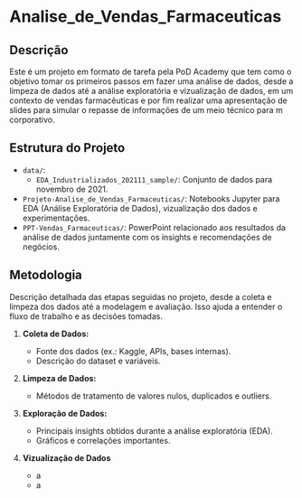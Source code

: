 # Analise_de_Vendas_Farmaceuticas

## Descrição

Este é um projeto em formato de tarefa pela PoD Academy que tem como o objetivo tomar os primeiros passos em fazer uma análise de dados, desde a limpeza de dados até a análise exploratória e vizualização de dados, em um contexto de vendas farmacêuticas e por fim realizar uma apresentação de slides para simular o repasse de informações de um meio técnico para m corporativo. 

## Estrutura do Projeto

- `data/`: 
  - `EDA_Industrializados_202111_sample/`: Conjunto de dados para novembro de 2021.
- `Projeto-Analise_de_Vendas_Farmaceuticas/`: Notebooks Jupyter para EDA (Análise Exploratória de Dados), vizualização dos dados e experimentações.
- `PPT-Vendas_Farmaceuticas/`: PowerPoint relacionado aos resultados da análise de dados juntamente com os insights e recomendações de negócios.
  
## Metodologia

Descrição detalhada das etapas seguidas no projeto, desde a coleta e limpeza dos dados até a modelagem e avaliação. Isso ajuda a entender o fluxo de trabalho e as decisões tomadas.

1. **Coleta de Dados:**
   - Fonte dos dados (ex.: Kaggle, APIs, bases internas).
   - Descrição do dataset e variáveis.
  
2. **Limpeza de Dados:**
   - Métodos de tratamento de valores nulos, duplicados e outliers.
  
3. **Exploração de Dados:**
   - Principais insights obtidos durante a análise exploratória (EDA).
   - Gráficos e correlações importantes.
     
4. **Vizualização de Dados**
   - a
   - a
   

